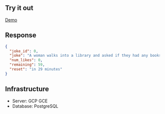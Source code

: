 ## Try it out
<a href="http://104.196.206.136/jokes/random" target="_blank">Demo</a>

## Response
```json
{
  "joke_id": 0,
  "joke": "A woman walks into a library and asked if they had any books about paranoia. The librarian says \"They're right behind you!\"",
  "num_likes": 0,
  "remaining": 59,
  "reset": "in 29 minutes"
}
```

## Infrastructure
* Server: GCP GCE
* Database: PostgreSQL